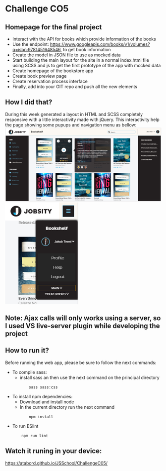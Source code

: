 # Challenge CO5
## Homepage for the final project

* Interact with the API for books which provide information of the books
* Use the endpoint: https://www.googleapis.com/books/v1/volumes?q=isbn:9781451648546, to get book information
* Create the model in JSON file to use as mocked data
* Start building the main layout for the site in a normal index.html file using SCSS and js to get the first prototype of the app with mocked data
* Create homepage of the bookstore app
* Create book preview page
* Create reservation process interface
* Finally, add into your GIT repo and push all the new elements

## How I did that?
During this week generated a layout in HTML and SCSS completely responsive with a little interactivity made with jQuery.
This interactivity help the page showing some pupups and navigation menu as bellow:
![Image of how popup looks like](images/bookshelf-popups.png "Image of popup")
![Image of how dropdown looks like](images/bookshelf-dropdown.png "Image of dropdown")

## Note: Ajax calls will only works using a server, so I used VS live-server plugin while developing the project

## How to run it?
Before running the web app, please be sure to follow the next commands:
* To compile sass:
    * install sass an then use the next command on the principal directory
        ```
            sass sass:css
        ```
* To install npm dependencies:
    * Download and install node
    * In the current directory run the next command
        ```
            npm install
        ```
* To run ESlint
    ```
        npm run lint
    ```
    

## Watch it runing in your device:
https://atabord.github.io/JSSchool/ChallengeC05/


